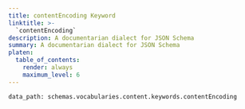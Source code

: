 ```yaml
---
title: contentEncoding Keyword
linktitle: >-
  `contentEncoding`
description: A documentarian dialect for JSON Schema
summary: A documentarian dialect for JSON Schema
platen:
  table_of_contents:
    render: always
    maximum_level: 6
---
```


```schematize
data_path: schemas.vocabularies.content.keywords.contentEncoding
```
